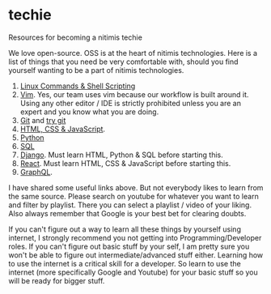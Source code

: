 # techie

Resources for becoming a nitimis techie

We love open-source. OSS is at the heart of nitimis technologies. Here is a list of things that you need be very comfortable with, should you find yourself wanting to be a part of nitimis technologies.

1. [Linux Commands & Shell Scripting](https://www.youtube.com/watch?v=YHFzr-akOas&list=PLS1QulWo1RIb9WVQGJ_vh-RQusbZgO_As)
1. [Vim](http://www.vimgenius.com/). Yes, our team uses vim because our workflow is built around it. Using any other editor / IDE is strictly prohibited unless you are an expert and you know what you are doing.
1. [Git](https://www.youtube.com/watch?v=xuB1Id2Wxak) and [try git](https://try.github.io/)
1. [HTML, CSS & JavaScript](https://www.w3schools.com/html/default.asp).
1. [Python](https://learnpythonthehardway.org/python3/)
1. [SQL](https://www.w3schools.com/sql/)
1. [Django](https://www.djangoproject.com/). Must learn HTML, Python & SQL before starting this.
1. [React](https://reactjs.org). Must learn HTML, CSS & JavaScript before starting this.
1. [GraphQL](https://graphql.org/).

I have shared some useful links above. But not everybody likes to learn from the same source. Please search on youtube for whatever you want to learn and filter by playlist. There you can select a playlist / video of your liking. Also always remember that Google is your best bet for clearing doubts. 

If you can't figure out a way to learn all these things by yourself using internet, I strongly recommend you not getting into Programming/Developer roles. If you can't figure out basic stuff by your self, I am pretty sure you won't be able to figure out intermediate/advanced stuff either. Learning how to use the internet is a critical skill for a developer. So learn to use the internet (more specifically Google and Youtube) for your basic stuff so you will be ready for bigger stuff.
